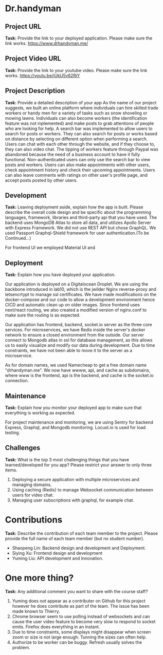 # Dr.handyman

## Project URL

**Task:** Provide the link to your deployed application. Please make sure the link works. 
https://www.drhandyman.me/

## Project Video URL 

**Task:** Provide the link to your youtube video. Please make sure the link works. 
https://youtu.be/jUkU5v62RiY
## Project Description

**Task:** Provide a detailed description of your app
As the name of our project suggests, we built an online platform where individuals can hire skilled trade workers or handy men for a variety of tasks such as snow shoveling or mowing lawns. Individuals can also become workers (the identification feature was not inplemented) and make posts to grab attentions of people who are looking for help. 
A search bar was implemented to allow users to search for posts or workers. They can also search for posts or works based on distance by selecting on different option when performing a search. Users can chat with each other through the website, and if they choose to, they can also video chat. The tipping of workers feature through Paypal was abandoned because the need of a business account to have it fully functional. 
Non-authenticated users can only use the search bar to view posts and workers. 
Users can also make appointments with other users, check appointment history and check their upcoming appointments. Users can also leave comments with ratings on other user's profile page, and accept posts posted by other users.

## Development

**Task:** Leaving deployment aside, explain how the app is built. Please describe the overall code design and be specific about the programming languages, framework, libraries and third-party api that you have used. 
The backend uses MongoDB Atlas to store all data, and utilizes Apollo Server with Express Framework. We did not use REST API but chose GraphQL. We used Passport Graphql-Shield framework for user authentication.(To be Continued...)

For frontend UI we employed Material UI and
## Deployment

**Task:** Explain how you have deployed your application. 

Our application is deployed on a Digitalocean Droplet. We are using the backbone introduced in lab10, which is the jwilder Nginx reverse-proxy and letsencrtypt to manage ssl certificates. We have made modifications on the docker-compose and our code to allow a development environment hence CICD and automatic clean up on older images. Since frontend uses next/react routing, we also created a modified version of nginx.conf to make sure the routing is as expected.

Our application has frontend, backend, socket.io server as the three core services. For microservices, we have Redis inside the server's docker network to ensure a closed environment from the outside. Our server connect to Mongodb atlas in ssl for database management, as this allows us to easily visualize and modify our data during development. Due to time constraints, we have not been able to move it to the server as a microservice.  

As for domain names, we used Namecheap to get a free domain name "drhandyman.me". We now have wwww, api, and cache as subdomains,  where www is the frontend, api is the backend, and cache is the socket.io connection.

## Maintenance

**Task:** Explain how you monitor your deployed app to make sure that everything is working as expected.

For project maintenance and monitoring, we are using Sentry for backend Express, Graphql, and Mongodb monitoring.
Locust.io is used for load testing.

## Challenges

**Task:** What is the top 3 most challenging things that you have learned/developed for you app? Please restrict your answer to only three items. 

1. Deploying a secure application with multiple microservices and managing domains.
2. Using caching (Redis) to manage Websocket communication between users for video chat.
3. Managing user subscriptions with graphql, for example chat.

# Contributions

**Task:** Describe the contribution of each team member to the project. Please provide the full name of each team member (but no student number). 

- Shaopeng Lin: Backend design and development and Deployment.
- Siying Xu: Frontend design and development
- Yuming Liu: API development and Innovation.

# One more thing? 

**Task:** Any additional comment you want to share with the course staff? 

1. Yuming does not appear as a contributer on Github for this project however he does contribute as part of the team. The issue has been made known to Thierry.
2. Chrome browser seem to use polling instead of websockets and can cause the user video feature to become very slow to respond to socket emits. Firefox does everything in an instant. 
3. Due to time constraints, some displays might disappear when screen zoom or size is not large enough. Tunning the sizes can often help.
4. Authorize to be worker can be buggy. Refresh usually solves the problem.

